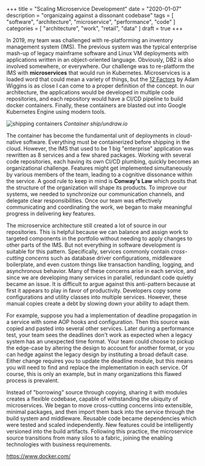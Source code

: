 +++
title = "Scaling Microservice Development"
date = "2020-01-07"
description = "organizaing against a dissonant codebase"
tags = [ "software", "architecture", "microservice", "performance", "code" ]
categories = [ "architecture", "work", "retail", "data" ]
draft = true
+++

In 2019, my team was challenged with re-platforming an inventory management system (IMS).
The previous system was the typical enterprise mash-up of legacy mainframe software
and Linux VM deployments with applications written in an object-oriented language.
Obviously, DB2 is also involved somewhere, or everywhere. Our challenge was to re-platform
the IMS with __microservices__ that would run in Kubernetes. Microservices is a loaded
word that could mean a variety of things, but the [12 Factors][12] by Adam Wiggins
is as close I can come to a proper definition of the concept. In our architecture,
the applications would be developed in multiple code repositories, and each repository
would have a CI/CD pipeline to build docker containers. Finally, these containers are blasted out
into Google Kubernetes Engine using modern tools.

![shipping containers](/microservices/undraw_container_ship.png)
_Container ship/undraw.io_

The container has become the fundamental unit of deployments in cloud-native software.
Everything must be containerized before shipping in the cloud. However, the IMS that used
to be 1 big "enterprise" application was rewritten as 8 services and a few shared packages.
Working with several code repositories, each having its own CI/CD plumbing, quickly becomes
an organizational challenge. Features might get implemented simultaneously by various members
of the team, leading to a cognitive dissonance within the service. A good rule to keep in
mind is __Conway's Law__ which posits that the structure of the organization will shape its
products. To improve our systems, we needed to synchronize our communication channels,
and delegate clear responsibilities. Once our team was effectively communicating and coordinating
the work, we began to make meaningful progress in delivering key features.

The microservice architecture still created a lot of source in our repositories.
This is helpful because we can balance and assign work to targeted components in the
portfolio without needing to apply changes to other parts of the IMS. But not everything
in software development is suitable for this pattern. Specifically, services commonly
contain _cross-cutting concerns_ such as database driver configurations, middleware boilerplate,
and even custom things like transaction handling, logging, and asynchronous behavior. Many of
these concerns arise in each service, and since we are developing many services in parallel,
redundant code quietly became an issue. It is difficult to argue against this anti-pattern
because at first it appears to play in favor of productivity. Developers copy some configurations
and utility classes into multiple services. However, these manual copies create a debt by slowing
down your ability to adapt them.

For example, suppose you had a implementation of deadline propagation
in a service with some AOP hooks and configuration. Then this source was copied and pasted
into several other services. Later during a performance test, your team sees the deadlines
don't work as expected when a legacy system has an unexpected time format. Your team could
choose to pickup the edge-case by altering the design to account for another format, or
you can hedge against the legacy design by instituting a broad default case. Either change
requires you to update the deadline module, but this means you will need to find and replace
the implementation in each service. Of course, this is only an example, but in many organizations
this flawed process is prevalent.

Instead of "borrowing" source through copying, sharing it with modules creates a flexible
codebase, capable of withstanding the ubiquity of microservices. We began to move cross-cutting
concerns into extensible, minimal packages, and then import them back into the service through
the build system and middleware. Reusable code became dependencies which were tested and scaled
independently. New features could be intelligently versioned into the build artifacts. Following
this practice, the microservice source transitions from many silos to a fabric, joining the
enabling technologies with business requirements.

[12]: https://12factor.net/
https://www.docker.com/
